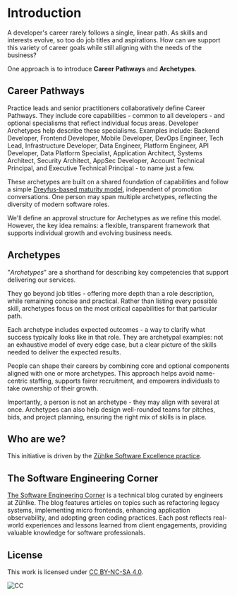 # Introduction

A developer's career rarely follows a single, linear path.
As skills and interests evolve, so too do job titles and aspirations.
How can we support this variety of career goals while still aligning with the needs of the business?

One approach is to introduce **Career Pathways** and **Archetypes**.

## Career Pathways

Practice leads and senior practitioners collaboratively define Career Pathways.
They include core capabilities - common to all developers - and optional specialisms that reflect individual focus areas.
Developer Archetypes help describe these specialisms. Examples include: Backend Developer, Frontend Developer, Mobile Developer, DevOps Engineer, Tech Lead, Infrastructure Developer, Data Engineer, Platform Engineer, API Developer, Data Platform Specialist, Application Architect, Systems Architect, Security Architect, AppSec Developer, Account Technical Principal, and Executive Technical Principal  -  to name just a few.

These archetypes are built on a shared foundation of capabilities and follow a simple [Dreyfus-based maturity model](https://en.wikipedia.org/wiki/Dreyfus_model_of_skill_acquisition), independent of promotion conversations.
One person may span multiple archetypes, reflecting the diversity of modern software roles.

We'll define an approval structure for Archetypes as we refine this model.
However, the key idea remains: a flexible, transparent framework that supports individual growth and evolving business needs.

## Archetypes

"*Archetypes*" are a shorthand for describing key competencies that support delivering our services.

They go beyond job titles - offering more depth than a role description, while remaining concise and practical.
Rather than listing every possible skill, archetypes focus on the most critical capabilities for that particular path.

Each archetype includes expected outcomes - a way to clarify what success typically looks like in that role.
They are archetypal examples: not an exhaustive model of every edge case, but a clear picture of the skills needed to deliver the expected results.

People can shape their careers by combining core and optional components aligned with one or more archetypes.
This approach helps avoid name-centric staffing, supports fairer recruitment, and empowers individuals to take ownership of their growth.

Importantly, a person is not an archetype - they may align with several at once.
Archetypes can also help design well-rounded teams for pitches, bids, and project planning, ensuring the right mix of skills is in place.

## Who are we?

This initiative is driven by the [Zühlke Software Excellence practice](https://www.zuehlke.com/en/expertise/software-engineering).

## The Software Engineering Corner

[The Software Engineering Corner](https://software-engineering-corner.zuehlke.com/) is a technical blog curated by engineers at Zühlke.
The blog features articles on topics such as refactoring legacy systems, implementing micro frontends, enhancing application observability, and adopting green coding practices.
Each post reflects real-world experiences and lessons learned from client engagements, providing valuable knowledge for software professionals.

## License

This work is licensed under [CC BY-NC-SA 4.0](https://creativecommons.org/licenses/by-nc-sa/4.0/). 

![CC](https://mirrors.creativecommons.org/presskit/buttons/80x15/png/by-nc-sa.png)
